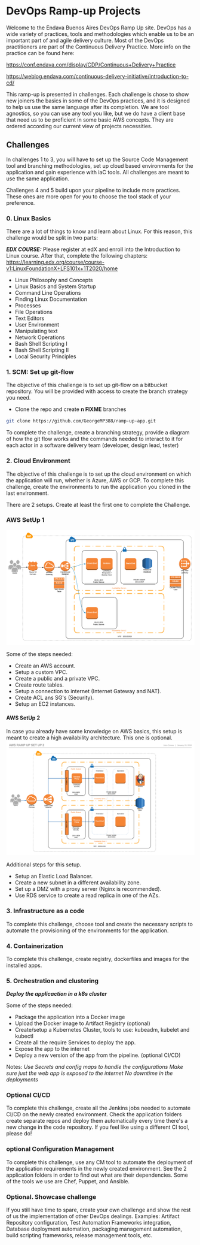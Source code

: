# DevOps Ramp-up Projects

Welcome to the Endava Buenos Aires DevOps Ramp Up site. DevOps has a wide variety of practices, tools and methodologies which enable us to be an important part of and agile delivery culture. Most of the DevOps practitioners are part of the Continuous Delivery Practice. More info on the practice can be found here:

https://conf.endava.com/display/CDP/Continuous+Delivery+Practice

https://weblog.endava.com/continuous-delivery-initiative/introduction-to-cd/

This ramp-up is presented in challenges. Each challenge is chose to show new joiners the basics in some of the DevOps practices, and it is designed to help us use the same language after its completion. We are tool agnostics, so you can use any tool you like, but we do have a client base that need us to be proficient in some basic AWS concepts. They are ordered according our current view of projects necessities.


## Challenges

In challenges 1 to 3, you will have to set up the Source Code Management tool and branching methodologies, set up cloud based environments for the application and  gain experience with iaC tools. All challenges are meant to use the same application.

Challenges 4 and 5 build upon your pipeline to include more practices. These ones are more open for you to choose the tool stack of your preference.

### 0. Linux Basics
There are a lot of things to know and learn about Linux. For this reason, this challenge would be split in two parts:

***EDX COURSE:*** Please register at edX and enroll into the Introduction to Linux course. After that, complete the following chapters:
https://learning.edx.org/course/course-v1:LinuxFoundationX+LFS101x+1T2020/home

- Linux Philosophy and Concepts
- Linux Basics and System Startup
- Command Line Operations
- Finding Linux Documentation
- Processes
- File Operations
- Text Editors
- User Environment
- Manipulating text
- Network Operations
- Bash Shell Scripting I
- Bash Shell Scripting II
- Local Security Principles

### 1. SCM: Set up git-flow

The objective of this challenge is to set up git-flow on a bitbucket repository. You will be provided with access to create the branch strategy you need.

 - Clone the repo and create **n FIXME** branches

```bash
git clone https://github.com/GeorgeMP388/ramp-up-app.git
```
To complete the challenge, create a branching strategy, provide a diagram of how the git flow works and the commands needed to interact to it for each actor in a software delivery team (developer, design lead, tester)


### 2. Cloud Environment

The objective of this challenge is to set up the cloud environment on which the application will run, whether is Azure, AWS or GCP. To complete this challenge, create the environments to run the application you cloned in the last environment.

There are 2 setups. Create at least the first one to complete the Challenge.

### AWS SetUp 1

![alt text][awslogo1]

[awslogo1]:AWSSetup3.png "AWSFirstSetUp"

Some of the steps needed:

  - Create an AWS account.
  - Setup a custom VPC.
  - Create a public and a private VPC.
  - Create route tables.
  - Setup a connection to internet (Internet Gateway and NAT).
  - Create ACL ans SG's (Security).
  - Setup an EC2 instances.

#### AWS SetUp 2
In case you already have some knowledge on AWS basics, this setup is meant to create a high availability architecture. This one is optional.
  ![alt text][awslogo2]

 [awslogo2]:https://github.com/GeorgeMP388/ramp-up-app/blob/main/devops-rampup/AWSSetup2.png "First SetUp"

Additional steps for this setup.
  - Setup an Elastic Load Balancer.
  - Create a new subnet in a different availability zone.
  - Set up a DMZ with a proxy server (Nginx is recommended).
  - Use RDS service to create a read replica in one of the AZs.


### 3. Infrastructure as a code

To complete this challenge, choose tool and create the necessary scripts to automate the provisioning of the environments for the application.

### 4. Containerization
To complete this challenge, create registry, dockerfiles and images for the installed apps.

### 5. Orchestration and clustering
***Deploy the applicaction in a k8s cluster***

Some of the steps needed:

- Package the application into a Docker image
- Upload the Docker image to Artifact Registry (optional)
- Create/setup a Kubernetes Cluster, tools to use: kubeadm, kubelet and kubectl
- Create all the require Services to deploy the app.
- Expose the app to the internet
- Deploy a new version of the app from the pipeline. (optional CI/CD)

Notes: 
*Use Secrets and config maps to handle the configurations*
*Make sure just the web app is exposed to the internet*
*No downtime in the deployments*

### Optional CI/CD

To complete this challenge, create all the Jenkins jobs needed to automate CI/CD on the newly created environment. Check the application folders create separate repos and deploy them automatically every time there's a new change in the code repository. If you feel like using a different CI tool, please do!

### optional Configuration Management

To complete this challenge, use any CM tool to automate the deployment of the application requirements in the newly created environment. See the 2 application folders in order to find out what are their dependencies. Some of the tools we use are Chef, Puppet, and Ansible.


### Optional. Showcase challenge

If you still have time to spare, create your own challenge and show the rest of us the implementation of other DevOps dealings. Examples: Artifact Repository configuration, Test Automation Frameworks integration, Database deployment automation, packaging management automation, build scripting frameworks, release management tools, etc.



